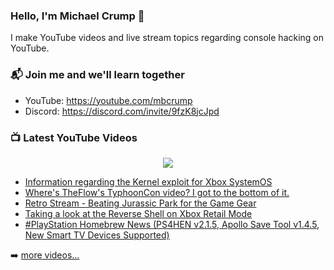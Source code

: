 ### Hello, I'm Michael Crump 👋

I make YouTube videos and live stream topics regarding console hacking on YouTube. 

### 📬 Join me and we'll learn together

- YouTube: https://youtube.com/mbcrump
- Discord: https://discord.com/invite/9fzK8jcJpd

### 📺 Latest YouTube Videos

<div align="center">

[<img src="https://img.shields.io/badge/-Subscribe-red?style=for-the-badge&logo=youtube&logoColor=white"/>](https://www.youtube.com/c/mbcrump?sub_confirmation=1)

</div>

<!-- YOUTUBE:START -->
- [Information regarding the Kernel exploit for Xbox SystemOS](https://www.youtube.com/watch?v=k1ocmbGTcmk)
- [Where&#39;s TheFlow&#39;s TyphoonCon video? I got to the bottom of it.](https://www.youtube.com/watch?v=3STUWlLM10U)
- [Retro Stream - Beating Jurassic Park for the Game Gear](https://www.youtube.com/watch?v=EJ2QdNdb7Wk)
- [Taking a look at the Reverse Shell on Xbox Retail Mode](https://www.youtube.com/watch?v=G7aXA58Hwfs)
- [#PlayStation Homebrew News &lpar;PS4HEN v2.1.5, Apollo Save Tool v1.4.5, New Smart TV Devices Supported&rpar;](https://www.youtube.com/watch?v=rBiEk5x-iqI)
<!-- YOUTUBE:END -->

➡️ [more videos...](https://youtube.com/mbcrump)

